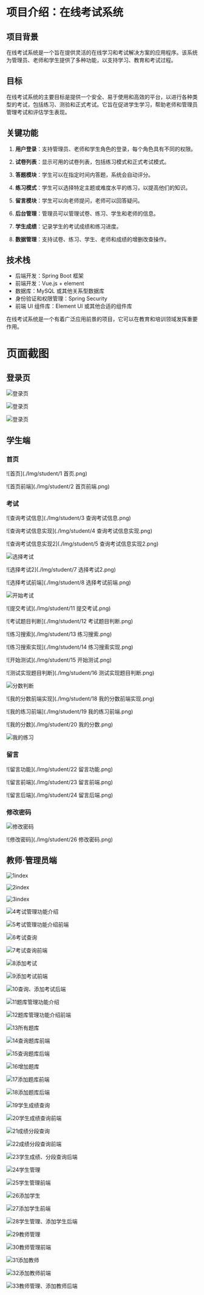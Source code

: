 # 项目介绍：在线考试系统

## 项目背景

在线考试系统是一个旨在提供灵活的在线学习和考试解决方案的应用程序。该系统为管理员、老师和学生提供了多种功能，以支持学习、教育和考试过程。

## 目标

在线考试系统的主要目标是提供一个安全、易于使用和高效的平台，以进行各种类型的考试，包括练习、测验和正式考试。它旨在促进学生学习，帮助老师和管理员管理考试和评估学生表现。

## 关键功能

1. **用户登录**：支持管理员、老师和学生角色的登录，每个角色具有不同的权限。

2. **试卷列表**：显示可用的试卷列表，包括练习模式和正式考试模式。

3. **答题模块**：学生可以在指定时间内答题，系统会自动评分。

4. **练习模式**：学生可以选择特定主题或难度水平的练习，以提高他们的知识。

5. **留言模块**：学生可以向老师提问，老师可以回答疑问。

6. **后台管理**：管理员可以管理试卷、练习、学生和老师的信息。

7. **学生成绩**：记录学生的考试成绩和练习进度。

8. **数据管理**：支持试卷、练习、学生、老师和成绩的增删改查操作。

## 技术栈

- 后端开发：Spring Boot 框架
- 前端开发：Vue.js + element
- 数据库：MySQL 或其他关系型数据库
- 身份验证和权限管理：Spring Security
- 前端 UI 组件库：Element UI 或其他合适的组件库

在线考试系统是一个有着广泛应用前景的项目，它可以在教育和培训领域发挥重要作用。

# 页面截图

## 登录页

![登录页](./Img/login/登录.png)

![登录页](./Img/login/1.png)

![登录页](./Img/login/2.png)

## 学生端

### 首页

![首页](./Img/student/1 首页.png)

![首页前端](./Img/student/2 首页前端.png)

### 考试

![查询考试信息](./Img/student/3 查询考试信息.png)

![查询考试信息实现](./Img/student/4 查询考试信息实现.png)

![查询考试信息实现2](./Img/student/5 查询考试信息实现2.png)

![选择考试](./Img/student/6选择考试.png)

![选择考试2](./Img/student/7 选择考试2.png)

![选择考试前端](./Img/student/8 选择考试前端.png)

![开始考试](./Img/student/9开始考试.png)

![提交考试](./Img/student/11 提交考试.png)

![考试题目判断](./Img/student/12 考试题目判断.png)

![练习搜索](./Img/student/13 练习搜索.png)

![练习搜索实现](./Img/student/14 练习搜索实现.png)

![开始测试](./Img/student/15 开始测试.png)

![测试实现题目判断](./Img/student/16 测试实现题目判断.png)

![分数判断](./Img/student/17分数判断.png)

![我的分数前端实现](./Img/student/18 我的分数前端实现.png)

![我的练习前端](./Img/student/19 我的练习前端.png)

![我的分数](./Img/student/20 我的分数.png)

![我的练习](./Img/student/21我的练习.png)

### 留言

![留言功能](./Img/student/22 留言功能.png)

![留言前端](./Img/student/23 留言前端.png)

![留言后端](./Img/student/24 留言后端.png)

### 修改密码

![修改密码](./Img/student/25修改密码.png)

![修改密码](./Img/student/26 修改密码.png)

## 教师·管理员端

![1index](./Img/admin/1index.png)

![2index](./Img/admin/2index.png)

![3index](./Img/admin/3index.png)

![4考试管理功能介绍](./Img/admin/4考试管理功能介绍.png)

![5考试管理功能介绍前端](./Img/admin/5考试管理功能介绍前端.png)

![6考试查询](./Img/admin/6考试查询.png)

![7考试查询前端](./Img/admin/7考试查询前端.png)

![8添加考试](./Img/admin/8添加考试.png)

![9添加考试前端](./Img/admin/9添加考试前端.png)

![10查询、添加考试后端](./Img/admin/10查询、添加考试后端.png)

![11题库管理功能介绍](./Img/admin/11题库管理功能介绍.png)

![12题库管理功能介绍前端](./Img/admin/12题库管理功能介绍前端.png)

![13所有题库](./Img/admin/13所有题库.png)

![14查询题库前端](./Img/admin/14查询题库前端.png)

![15查询题库后端](./Img/admin/15查询题库后端.png)

![16增加题库](./Img/admin/16增加题库.png)

![17添加题库前端](./Img/admin/17添加题库前端.png)

![18添加题库后端](./Img/admin/18添加题库后端.png)

![19学生成绩查询](./Img/admin/19学生成绩查询.png)

![20学生成绩查询前端](./Img/admin/20学生成绩查询前端.png)

![21成绩分段查询](./Img/admin/21成绩分段查询.png)

![22成绩分段查询前端](./Img/admin/22成绩分段查询前端.png)

![23学生成绩、分段查询后端](./Img/admin/23学生成绩、分段查询后端.png)

![24学生管理](./Img/admin/24学生管理.png)

![25学生管理前端](./Img/admin/25学生管理前端.png)

![26添加学生](./Img/admin/26添加学生.png)

![27添加学生前端](./Img/admin/27添加学生前端.png)

![28学生管理、添加学生后端](./Img/admin/28学生管理、添加学生后端.png)

![29教师管理](./Img/admin/29教师管理.png)

![30教师管理前端](./Img/admin/30教师管理前端.png)

![31添加教师](./Img/admin/31添加教师.png)

![32添加教师前端](./Img/admin/32添加教师前端.png)

![33教师管理、添加教师后端](./Img/admin/33教师管理、添加教师后端.png)
